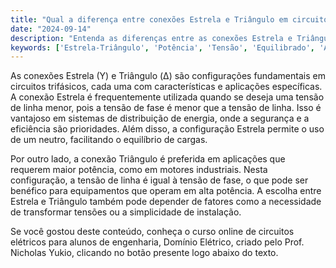 ```yaml
---
title: "Qual a diferença entre conexões Estrela e Triângulo em circuitos trifásicos?"
date: "2024-09-14"
description: "Entenda as diferenças entre as conexões Estrela e Triângulo em circuitos trifásicos e suas aplicações práticas."
keywords: ['Estrela-Triângulo', 'Potência', 'Tensão', 'Equilibrado', 'Aplicação', 'Triângulo-Triângulo']
---
```


As conexões Estrela (Y) e Triângulo (Δ) são configurações fundamentais em circuitos trifásicos, cada uma com características e aplicações específicas. A conexão Estrela é frequentemente utilizada quando se deseja uma tensão de linha menor, pois a tensão de fase é menor que a tensão de linha. Isso é vantajoso em sistemas de distribuição de energia, onde a segurança e a eficiência são prioridades. Além disso, a configuração Estrela permite o uso de um neutro, facilitando o equilíbrio de cargas.

Por outro lado, a conexão Triângulo é preferida em aplicações que requerem maior potência, como em motores industriais. Nesta configuração, a tensão de linha é igual à tensão de fase, o que pode ser benéfico para equipamentos que operam em alta potência. A escolha entre Estrela e Triângulo também pode depender de fatores como a necessidade de transformar tensões ou a simplicidade de instalação.

Se você gostou deste conteúdo, conheça o curso online de circuitos elétricos para alunos de engenharia, Domínio Elétrico, criado pelo Prof. Nicholas Yukio, clicando no botão presente logo abaixo do texto.